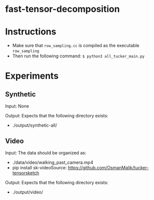 # fast-tensor-decomposition

# Instructions
- Make sure that `row_sampling.cc` is compiled as the executable `row_sampling`
- Then run the following command:
`$ python3 all_tucker_main.py`

# Experiments

## Synthetic
Input: None

Output: Expects that the following directory exists:
- ./output/synthetic-all/

## Video
Input: The data should be organized as:
- ./data/video/walking_past_camera.mp4
- pip install sk-videoSource: https://github.com/OsmanMalik/tucker-tensorsketch

Output: Expects that the following directory exists:
- ./output/video/

